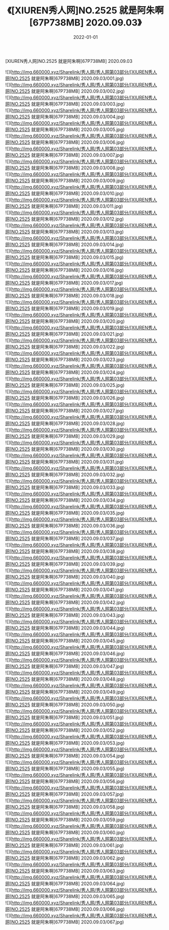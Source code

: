 ﻿---
layout: post
title:  《[XIUREN秀人网]NO.2525 就是阿朱啊[67P738MB] 2020.09.03》
date:   2022-01-01
img: http://img.660000.xyz/Sharelink/秀人网/秀人网第03部分/[XIUREN秀人网]NO.2525 就是阿朱啊[67P738MB] 2020.09.03/000.jpg
categories: [美女, 清纯, 唯美]
---

[XIUREN秀人网]NO.2525 就是阿朱啊[67P738MB] 2020.09.03

 ![](http://img.660000.xyz/Sharelink/秀人网/秀人网第03部分/[XIUREN秀人网]NO.2525 就是阿朱啊[67P738MB] 2020.09.03/001.jpg) <br>![](http://img.660000.xyz/Sharelink/秀人网/秀人网第03部分/[XIUREN秀人网]NO.2525 就是阿朱啊[67P738MB] 2020.09.03/002.jpg) <br>![](http://img.660000.xyz/Sharelink/秀人网/秀人网第03部分/[XIUREN秀人网]NO.2525 就是阿朱啊[67P738MB] 2020.09.03/003.jpg) <br>![](http://img.660000.xyz/Sharelink/秀人网/秀人网第03部分/[XIUREN秀人网]NO.2525 就是阿朱啊[67P738MB] 2020.09.03/004.jpg) <br>![](http://img.660000.xyz/Sharelink/秀人网/秀人网第03部分/[XIUREN秀人网]NO.2525 就是阿朱啊[67P738MB] 2020.09.03/005.jpg) <br>![](http://img.660000.xyz/Sharelink/秀人网/秀人网第03部分/[XIUREN秀人网]NO.2525 就是阿朱啊[67P738MB] 2020.09.03/006.jpg) <br>![](http://img.660000.xyz/Sharelink/秀人网/秀人网第03部分/[XIUREN秀人网]NO.2525 就是阿朱啊[67P738MB] 2020.09.03/007.jpg) <br>![](http://img.660000.xyz/Sharelink/秀人网/秀人网第03部分/[XIUREN秀人网]NO.2525 就是阿朱啊[67P738MB] 2020.09.03/008.jpg) <br>![](http://img.660000.xyz/Sharelink/秀人网/秀人网第03部分/[XIUREN秀人网]NO.2525 就是阿朱啊[67P738MB] 2020.09.03/009.jpg) <br>![](http://img.660000.xyz/Sharelink/秀人网/秀人网第03部分/[XIUREN秀人网]NO.2525 就是阿朱啊[67P738MB] 2020.09.03/010.jpg) <br>![](http://img.660000.xyz/Sharelink/秀人网/秀人网第03部分/[XIUREN秀人网]NO.2525 就是阿朱啊[67P738MB] 2020.09.03/011.jpg) <br>![](http://img.660000.xyz/Sharelink/秀人网/秀人网第03部分/[XIUREN秀人网]NO.2525 就是阿朱啊[67P738MB] 2020.09.03/012.jpg) <br>![](http://img.660000.xyz/Sharelink/秀人网/秀人网第03部分/[XIUREN秀人网]NO.2525 就是阿朱啊[67P738MB] 2020.09.03/013.jpg) <br>![](http://img.660000.xyz/Sharelink/秀人网/秀人网第03部分/[XIUREN秀人网]NO.2525 就是阿朱啊[67P738MB] 2020.09.03/014.jpg) <br>![](http://img.660000.xyz/Sharelink/秀人网/秀人网第03部分/[XIUREN秀人网]NO.2525 就是阿朱啊[67P738MB] 2020.09.03/015.jpg) <br>![](http://img.660000.xyz/Sharelink/秀人网/秀人网第03部分/[XIUREN秀人网]NO.2525 就是阿朱啊[67P738MB] 2020.09.03/016.jpg) <br>![](http://img.660000.xyz/Sharelink/秀人网/秀人网第03部分/[XIUREN秀人网]NO.2525 就是阿朱啊[67P738MB] 2020.09.03/017.jpg) <br>![](http://img.660000.xyz/Sharelink/秀人网/秀人网第03部分/[XIUREN秀人网]NO.2525 就是阿朱啊[67P738MB] 2020.09.03/018.jpg) <br>![](http://img.660000.xyz/Sharelink/秀人网/秀人网第03部分/[XIUREN秀人网]NO.2525 就是阿朱啊[67P738MB] 2020.09.03/019.jpg) <br>![](http://img.660000.xyz/Sharelink/秀人网/秀人网第03部分/[XIUREN秀人网]NO.2525 就是阿朱啊[67P738MB] 2020.09.03/020.jpg) <br>![](http://img.660000.xyz/Sharelink/秀人网/秀人网第03部分/[XIUREN秀人网]NO.2525 就是阿朱啊[67P738MB] 2020.09.03/021.jpg) <br>![](http://img.660000.xyz/Sharelink/秀人网/秀人网第03部分/[XIUREN秀人网]NO.2525 就是阿朱啊[67P738MB] 2020.09.03/022.jpg) <br>![](http://img.660000.xyz/Sharelink/秀人网/秀人网第03部分/[XIUREN秀人网]NO.2525 就是阿朱啊[67P738MB] 2020.09.03/023.jpg) <br>![](http://img.660000.xyz/Sharelink/秀人网/秀人网第03部分/[XIUREN秀人网]NO.2525 就是阿朱啊[67P738MB] 2020.09.03/024.jpg) <br>![](http://img.660000.xyz/Sharelink/秀人网/秀人网第03部分/[XIUREN秀人网]NO.2525 就是阿朱啊[67P738MB] 2020.09.03/025.jpg) <br>![](http://img.660000.xyz/Sharelink/秀人网/秀人网第03部分/[XIUREN秀人网]NO.2525 就是阿朱啊[67P738MB] 2020.09.03/026.jpg) <br>![](http://img.660000.xyz/Sharelink/秀人网/秀人网第03部分/[XIUREN秀人网]NO.2525 就是阿朱啊[67P738MB] 2020.09.03/027.jpg) <br>![](http://img.660000.xyz/Sharelink/秀人网/秀人网第03部分/[XIUREN秀人网]NO.2525 就是阿朱啊[67P738MB] 2020.09.03/028.jpg) <br>![](http://img.660000.xyz/Sharelink/秀人网/秀人网第03部分/[XIUREN秀人网]NO.2525 就是阿朱啊[67P738MB] 2020.09.03/029.jpg) <br>![](http://img.660000.xyz/Sharelink/秀人网/秀人网第03部分/[XIUREN秀人网]NO.2525 就是阿朱啊[67P738MB] 2020.09.03/030.jpg) <br>![](http://img.660000.xyz/Sharelink/秀人网/秀人网第03部分/[XIUREN秀人网]NO.2525 就是阿朱啊[67P738MB] 2020.09.03/031.jpg) <br>![](http://img.660000.xyz/Sharelink/秀人网/秀人网第03部分/[XIUREN秀人网]NO.2525 就是阿朱啊[67P738MB] 2020.09.03/032.jpg) <br>![](http://img.660000.xyz/Sharelink/秀人网/秀人网第03部分/[XIUREN秀人网]NO.2525 就是阿朱啊[67P738MB] 2020.09.03/033.jpg) <br>![](http://img.660000.xyz/Sharelink/秀人网/秀人网第03部分/[XIUREN秀人网]NO.2525 就是阿朱啊[67P738MB] 2020.09.03/034.jpg) <br>![](http://img.660000.xyz/Sharelink/秀人网/秀人网第03部分/[XIUREN秀人网]NO.2525 就是阿朱啊[67P738MB] 2020.09.03/035.jpg) <br>![](http://img.660000.xyz/Sharelink/秀人网/秀人网第03部分/[XIUREN秀人网]NO.2525 就是阿朱啊[67P738MB] 2020.09.03/036.jpg) <br>![](http://img.660000.xyz/Sharelink/秀人网/秀人网第03部分/[XIUREN秀人网]NO.2525 就是阿朱啊[67P738MB] 2020.09.03/037.jpg) <br>![](http://img.660000.xyz/Sharelink/秀人网/秀人网第03部分/[XIUREN秀人网]NO.2525 就是阿朱啊[67P738MB] 2020.09.03/038.jpg) <br>![](http://img.660000.xyz/Sharelink/秀人网/秀人网第03部分/[XIUREN秀人网]NO.2525 就是阿朱啊[67P738MB] 2020.09.03/039.jpg) <br>![](http://img.660000.xyz/Sharelink/秀人网/秀人网第03部分/[XIUREN秀人网]NO.2525 就是阿朱啊[67P738MB] 2020.09.03/040.jpg) <br>![](http://img.660000.xyz/Sharelink/秀人网/秀人网第03部分/[XIUREN秀人网]NO.2525 就是阿朱啊[67P738MB] 2020.09.03/041.jpg) <br>![](http://img.660000.xyz/Sharelink/秀人网/秀人网第03部分/[XIUREN秀人网]NO.2525 就是阿朱啊[67P738MB] 2020.09.03/042.jpg) <br>![](http://img.660000.xyz/Sharelink/秀人网/秀人网第03部分/[XIUREN秀人网]NO.2525 就是阿朱啊[67P738MB] 2020.09.03/043.jpg) <br>![](http://img.660000.xyz/Sharelink/秀人网/秀人网第03部分/[XIUREN秀人网]NO.2525 就是阿朱啊[67P738MB] 2020.09.03/044.jpg) <br>![](http://img.660000.xyz/Sharelink/秀人网/秀人网第03部分/[XIUREN秀人网]NO.2525 就是阿朱啊[67P738MB] 2020.09.03/045.jpg) <br>![](http://img.660000.xyz/Sharelink/秀人网/秀人网第03部分/[XIUREN秀人网]NO.2525 就是阿朱啊[67P738MB] 2020.09.03/046.jpg) <br>![](http://img.660000.xyz/Sharelink/秀人网/秀人网第03部分/[XIUREN秀人网]NO.2525 就是阿朱啊[67P738MB] 2020.09.03/047.jpg) <br>![](http://img.660000.xyz/Sharelink/秀人网/秀人网第03部分/[XIUREN秀人网]NO.2525 就是阿朱啊[67P738MB] 2020.09.03/048.jpg) <br>![](http://img.660000.xyz/Sharelink/秀人网/秀人网第03部分/[XIUREN秀人网]NO.2525 就是阿朱啊[67P738MB] 2020.09.03/049.jpg) <br>![](http://img.660000.xyz/Sharelink/秀人网/秀人网第03部分/[XIUREN秀人网]NO.2525 就是阿朱啊[67P738MB] 2020.09.03/050.jpg) <br>![](http://img.660000.xyz/Sharelink/秀人网/秀人网第03部分/[XIUREN秀人网]NO.2525 就是阿朱啊[67P738MB] 2020.09.03/051.jpg) <br>![](http://img.660000.xyz/Sharelink/秀人网/秀人网第03部分/[XIUREN秀人网]NO.2525 就是阿朱啊[67P738MB] 2020.09.03/052.jpg) <br>![](http://img.660000.xyz/Sharelink/秀人网/秀人网第03部分/[XIUREN秀人网]NO.2525 就是阿朱啊[67P738MB] 2020.09.03/053.jpg) <br>![](http://img.660000.xyz/Sharelink/秀人网/秀人网第03部分/[XIUREN秀人网]NO.2525 就是阿朱啊[67P738MB] 2020.09.03/054.jpg) <br>![](http://img.660000.xyz/Sharelink/秀人网/秀人网第03部分/[XIUREN秀人网]NO.2525 就是阿朱啊[67P738MB] 2020.09.03/055.jpg) <br>![](http://img.660000.xyz/Sharelink/秀人网/秀人网第03部分/[XIUREN秀人网]NO.2525 就是阿朱啊[67P738MB] 2020.09.03/056.jpg) <br>![](http://img.660000.xyz/Sharelink/秀人网/秀人网第03部分/[XIUREN秀人网]NO.2525 就是阿朱啊[67P738MB] 2020.09.03/057.jpg) <br>![](http://img.660000.xyz/Sharelink/秀人网/秀人网第03部分/[XIUREN秀人网]NO.2525 就是阿朱啊[67P738MB] 2020.09.03/058.jpg) <br>![](http://img.660000.xyz/Sharelink/秀人网/秀人网第03部分/[XIUREN秀人网]NO.2525 就是阿朱啊[67P738MB] 2020.09.03/059.jpg) <br>![](http://img.660000.xyz/Sharelink/秀人网/秀人网第03部分/[XIUREN秀人网]NO.2525 就是阿朱啊[67P738MB] 2020.09.03/060.jpg) <br>![](http://img.660000.xyz/Sharelink/秀人网/秀人网第03部分/[XIUREN秀人网]NO.2525 就是阿朱啊[67P738MB] 2020.09.03/061.jpg) <br>![](http://img.660000.xyz/Sharelink/秀人网/秀人网第03部分/[XIUREN秀人网]NO.2525 就是阿朱啊[67P738MB] 2020.09.03/062.jpg) <br>![](http://img.660000.xyz/Sharelink/秀人网/秀人网第03部分/[XIUREN秀人网]NO.2525 就是阿朱啊[67P738MB] 2020.09.03/063.jpg) <br>![](http://img.660000.xyz/Sharelink/秀人网/秀人网第03部分/[XIUREN秀人网]NO.2525 就是阿朱啊[67P738MB] 2020.09.03/064.jpg) <br>![](http://img.660000.xyz/Sharelink/秀人网/秀人网第03部分/[XIUREN秀人网]NO.2525 就是阿朱啊[67P738MB] 2020.09.03/065.jpg) <br>![](http://img.660000.xyz/Sharelink/秀人网/秀人网第03部分/[XIUREN秀人网]NO.2525 就是阿朱啊[67P738MB] 2020.09.03/066.jpg) <br>![](http://img.660000.xyz/Sharelink/秀人网/秀人网第03部分/[XIUREN秀人网]NO.2525 就是阿朱啊[67P738MB] 2020.09.03/067.jpg) <br>